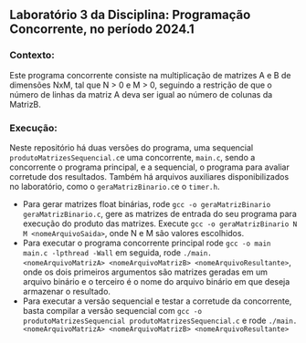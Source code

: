 ## Laboratório 3 da Disciplina: Programação Concorrente, no período 2024.1 

### Contexto:
Este programa concorrente consiste na multiplicação de matrizes A e B de dimensões NxM, tal que N > 0 e M > 0, seguindo a restrição de que o número de linhas da matriz A deva ser igual ao número de colunas da MatrizB.

### Execução:
Neste repositório há duas versões do programa, uma sequencial ```produtoMatrizesSequencial.c```e uma concorrente, ```main.c```, sendo a concorrente o programa principal, e a sequencial, o programa para avaliar corretude dos resultados.
Também há arquivos auxiliares disponibilizados no laboratório, como o ```geraMatrizBinario.c```e o ```timer.h```.
- Para gerar matrizes float binárias, rode ```gcc -o geraMatrizBinario geraMatrizBinario.c```, gere as matrizes de entrada do seu programa para execução do produto das matrizes. Execute ```gcc -o geraMatrizBinario N M <nomeArquivoSaida>```, onde N e M são valores escolhidos.
- Para executar o programa concorrente principal rode ```gcc -o main main.c -lpthread -Wall``` em seguida, rode ```./main. <nomeArquivoMatrizA> <nomeArquivoMatrizB> <nomeArquivoResultante>```, onde os dois primeiros argumentos são matrizes geradas em um arquivo binário e o terceiro é o nome do arquivo binário em que deseja armazenar o resultado.
- Para executar a versão sequencial e testar a corretude da concorrente, basta compilar a versão sequencial com ```gcc -o produtoMatrizesSequencial produtoMatrizesSequencial.c``` e rode ```./main. <nomeArquivoMatrizA> <nomeArquivoMatrizB> <nomeArquivoResultante>```
